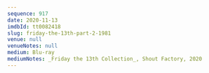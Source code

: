 ```yaml
---
sequence: 917
date: 2020-11-13
imdbId: tt0082418
slug: friday-the-13th-part-2-1981
venue: null
venueNotes: null
medium: Blu-ray
mediumNotes: _Friday the 13th Collection_, Shout Factory, 2020
---
```

